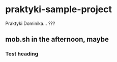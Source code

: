 # praktyki-sample-project

Praktyki Dominika... ???

## mob.sh in the afternoon, maybe
### Test heading